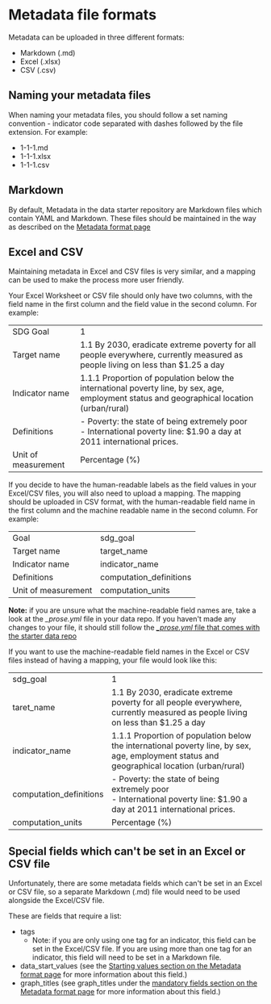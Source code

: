 <h1>Metadata file formats</h1>

Metadata can be uploaded in three different formats:
- Markdown (.md)
- Excel (.xlsx)
- CSV (.csv)

## Naming your metadata files
When naming your metadata files, you should follow a set naming convention - indicator code separated with dashes followed by the file extension. For example:
- 1-1-1.md
- 1-1-1.xlsx
- 1-1-1.csv

## Markdown

By default, Metadata in the data starter repository are Markdown files which contain YAML and Markdown. These files should be maintained in the way as described on the [Metadata format page](metadata-format.md)

## Excel and CSV

Maintaining metadata in Excel and CSV files is very similar, and a mapping can be used to make the process more user friendly.

Your Excel Worksheet or CSV file should only have two columns, with the field name in the first column and the field value in the second column. For example:

|    |    |
|----|----|
|SDG Goal|1|
|Target name|1.1 By 2030, eradicate extreme poverty for all people everywhere, currently measured as people living on less than $1.25 a day|
|Indicator name|1.1.1 Proportion of population below the international poverty line, by sex, age, employment status and geographical location (urban/rural)|
|Definitions|- Poverty: the state of being extremely poor<br>- International poverty line: $1.90 a day at 2011 international prices.|
|Unit of measurement|Percentage (%)|

If you decide to have the human-readable labels as the field values in your Excel/CSV files, you will also need to upload a mapping. The mapping should be uploaded in CSV format, with the human-readable field name in the first column and the machine readable name in the second column. For example:

|    |    |
|----|----|
|Goal|sdg_goal|
|Target name|target_name|
|Indicator name|indicator_name|
|Definitions|computation_definitions|
|Unit of measurement|computation_units|

**Note:** if you are unsure what the machine-readable field names are, take a look at the *_prose.yml* file in your data repo. If you haven't made any changes to your file, it should still follow the [*_prose.yml* file that comes with the starter data repo](https://github.com/open-sdg/open-sdg-data-starter/blob/develop/_prose.yml)

If you want to use the machine-readable field names in the Excel or CSV files instead of having a mapping, your file would look like this:


|    |    |
|----|----|
|sdg_goal|1|
|taret_name|1.1 By 2030, eradicate extreme poverty for all people everywhere, currently measured as people living on less than $1.25 a day|
|indicator_name|1.1.1 Proportion of population below the international poverty line, by sex, age, employment status and geographical location (urban/rural)|
|computation_definitions|- Poverty: the state of being extremely poor<br>- International poverty line: $1.90 a day at 2011 international prices.|
|computation_units|Percentage (%)|

## Special fields which can't be set in an Excel or CSV file
Unfortunately, there are some metadata fields which can't be set in an Excel or CSV file, so a separate Markdown (.md) file would need to be used alongside the Excel/CSV file.

These are fields that require a list:

- tags
    - Note: if you are only using one tag for an indicator, this field can be set in the Excel/CSV file. If you are using more than one tag for an indicator, this field will need to be set in a Markdown file.
- data_start_values (see the [Starting values section on the Metadata format page](metadata-format.md#starting-values) for more information about this field.)
- graph_titles (see graph_titles under the [mandatory fields section on the Metadata format page](metadata-format.md#mandatory-for-statistical-indicators) for more information about this field.)
